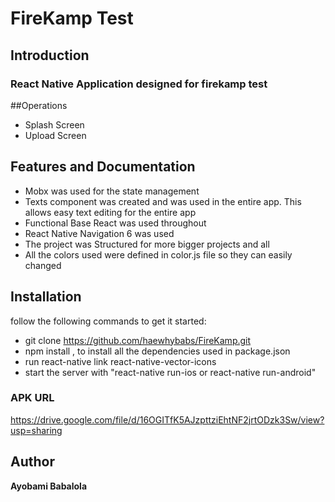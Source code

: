 # FireKamp Test

## Introduction

### React Native Application designed for firekamp test

##Operations
* Splash Screen
* Upload Screen

## Features and Documentation
* Mobx was used for the state management
* Texts component was created and was used in the entire app. This allows easy text editing for the entire app
* Functional Base React was used throughout 
* React Native Navigation 6 was used
* The project was Structured for more bigger projects and all
* All the colors used were defined in color.js file so they can easily changed

## Installation
follow the following commands to get it started:

* git clone https://github.com/haewhybabs/FireKamp.git
* npm install , to install all the dependencies used in package.json
* run react-native link react-native-vector-icons
* start the server with "react-native run-ios or react-native run-android"

### APK URL 
https://drive.google.com/file/d/16OGITfK5AJzpttziEhtNF2jrtODzk3Sw/view?usp=sharing

## Author
**Ayobami Babalola**
